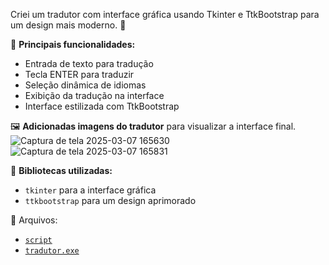Criei um tradutor com interface gráfica usando Tkinter e TtkBootstrap para um design mais moderno. 🚀  

📌 **Principais funcionalidades:**  
- Entrada de texto para tradução  
- Tecla ENTER para traduzir
- Seleção dinâmica de idiomas  
- Exibição da tradução na interface  
- Interface estilizada com TtkBootstrap  

🖼️ **Adicionadas imagens do tradutor** para visualizar a interface final.
![Captura de tela 2025-03-07 165630](https://github.com/user-attachments/assets/7a94864b-a874-487d-8e78-5d9c46e9a992)
![Captura de tela 2025-03-07 165831](https://github.com/user-attachments/assets/dc3ea61b-73d4-441b-b7cb-fb519b7e57a7)

🔧 **Bibliotecas utilizadas:**  
- `tkinter` para a interface gráfica  
- `ttkbootstrap` para um design aprimorado  

📂 Arquivos:
- [`script`](https://github.com/tomaziu/tradutor_com_tkinter/blob/main/app.py)
- [`tradutor.exe`](https://github.com/tomaziu/tradutor_com_tkinter/blob/main/app.exe)
